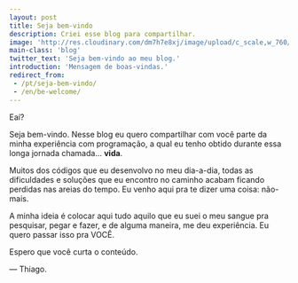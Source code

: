 ```yaml
---
layout: post
title: Seja bem-vindo
description: Criei esse blog para compartilhar.
image: 'http://res.cloudinary.com/dm7h7e8xj/image/upload/c_scale,w_760/v1504807239/morpheus_xdzgg1.jpg'
main-class: 'blog'
twitter_text: 'Seja bem-vindo ao meu blog.'
introduction: 'Mensagem de boas-vindas.'
redirect_from:
 - /pt/seja-bem-vindo/
 - /en/be-welcome/
---
```


Eaí?

Seja bem-vindo. Nesse blog eu quero compartilhar com você parte da minha 
experiência com programação, a qual eu tenho obtido durante essa longa jornada 
chamada... **vida**.

Muitos dos códigos que eu desenvolvo no meu dia-a-dia, todas as dificuldades e 
soluções que eu encontro no caminho acabam ficando perdidas nas areias do 
tempo. Eu venho aqui pra te dizer uma coisa: não-mais.

A minha ideia é colocar aqui tudo aquilo que eu suei o meu sangue pra pesquisar, 
pegar e fazer, e de alguma maneira, me deu experiência. Eu quero passar isso pra 
VOCÊ.

Espero que você curta o conteúdo.

— Thiago.
